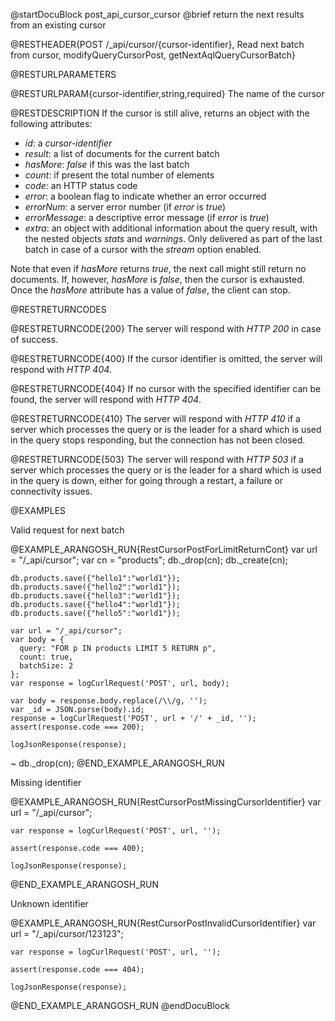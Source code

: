 
@startDocuBlock post_api_cursor_cursor
@brief return the next results from an existing cursor

@RESTHEADER{POST /_api/cursor/{cursor-identifier}, Read next batch from cursor, modifyQueryCursorPost, getNextAqlQueryCursorBatch}

@RESTURLPARAMETERS

@RESTURLPARAM{cursor-identifier,string,required}
The name of the cursor

@RESTDESCRIPTION
If the cursor is still alive, returns an object with the following
attributes:

- *id*: a *cursor-identifier*
- *result*: a list of documents for the current batch
- *hasMore*: *false* if this was the last batch
- *count*: if present the total number of elements
- *code*: an HTTP status code
- *error*: a boolean flag to indicate whether an error occurred
- *errorNum*: a server error number (if *error* is *true*)
- *errorMessage*: a descriptive error message (if *error* is *true*)
- *extra*: an object with additional information about the query result, with
  the nested objects *stats* and *warnings*. Only delivered as part of the last
  batch in case of a cursor with the *stream* option enabled.

Note that even if *hasMore* returns *true*, the next call might
still return no documents. If, however, *hasMore* is *false*, then
the cursor is exhausted.  Once the *hasMore* attribute has a value of
*false*, the client can stop.

@RESTRETURNCODES

@RESTRETURNCODE{200}
The server will respond with *HTTP 200* in case of success.

@RESTRETURNCODE{400}
If the cursor identifier is omitted, the server will respond with *HTTP 404*.

@RESTRETURNCODE{404}
If no cursor with the specified identifier can be found, the server will respond
with *HTTP 404*.

@RESTRETURNCODE{410}
The server will respond with *HTTP 410* if a server which processes the query
or is the leader for a shard which is used in the query stops responding, but 
the connection has not been closed.

@RESTRETURNCODE{503}
The server will respond with *HTTP 503* if a server which processes the query
or is the leader for a shard which is used in the query is down, either for 
going through a restart, a failure or connectivity issues.


@EXAMPLES

Valid request for next batch

@EXAMPLE_ARANGOSH_RUN{RestCursorPostForLimitReturnCont}
    var url = "/_api/cursor";
    var cn = "products";
    db._drop(cn);
    db._create(cn);

    db.products.save({"hello1":"world1"});
    db.products.save({"hello2":"world1"});
    db.products.save({"hello3":"world1"});
    db.products.save({"hello4":"world1"});
    db.products.save({"hello5":"world1"});

    var url = "/_api/cursor";
    var body = {
      query: "FOR p IN products LIMIT 5 RETURN p",
      count: true,
      batchSize: 2
    };
    var response = logCurlRequest('POST', url, body);

    var body = response.body.replace(/\\/g, '');
    var _id = JSON.parse(body).id;
    response = logCurlRequest('POST', url + '/' + _id, '');
    assert(response.code === 200);

    logJsonResponse(response);
  ~ db._drop(cn);
@END_EXAMPLE_ARANGOSH_RUN

Missing identifier

@EXAMPLE_ARANGOSH_RUN{RestCursorPostMissingCursorIdentifier}
    var url = "/_api/cursor";

    var response = logCurlRequest('POST', url, '');

    assert(response.code === 400);

    logJsonResponse(response);
@END_EXAMPLE_ARANGOSH_RUN

Unknown identifier

@EXAMPLE_ARANGOSH_RUN{RestCursorPostInvalidCursorIdentifier}
    var url = "/_api/cursor/123123";

    var response = logCurlRequest('POST', url, '');

    assert(response.code === 404);

    logJsonResponse(response);
@END_EXAMPLE_ARANGOSH_RUN
@endDocuBlock
